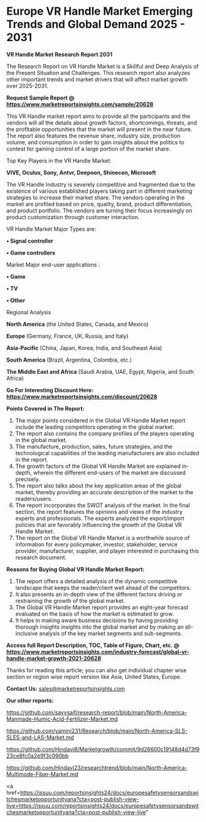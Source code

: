 # Europe VR Handle Market Emerging Trends and Global Demand 2025 - 2031

<strong>VR Handle Market Research Report 2031</strong>

The Research Report on VR Handle Market is a Skillful and Deep Analysis of the Present Situation and Challenges. This research report also analyzes other important trends and market drivers that will affect market growth over 2025-2031.

<strong>Request Sample Report @ <a href=https://www.marketreportsinsights.com/sample/20628>https://www.marketreportsinsights.com/sample/20628</a></strong>

This VR Handle market report aims to provide all the participants and the vendors will all the details about growth factors, shortcomings, threats, and the profitable opportunities that the market will present in the near future. The report also features the revenue share, industry size, production volume, and consumption in order to gain insights about the politics to contest for gaining control of a large portion of the market share.

Top Key Players in the VR Handle Market:

<strong>VIVE, Oculus, Sony, Antvr, Deepoon, Shinecon, Microsoft</strong>

The VR Handle Industry is severely competitive and fragmented due to the existence of various established players taking part in different marketing strategies to increase their market share. The vendors operating in the market are profiled based on price, quality, brand, product differentiation, and product portfolio. The vendors are turning their focus increasingly on product customization through customer interaction.

VR Handle Market Major Types are:

<strong>• Signal controller

• Game controllers</strong>

Market Major end-user applications :

<strong>• Game

• TV

• Other</strong>

Regional Analysis

</u><strong><b>North America</b></strong> (the United States, Canada, and Mexico)

<strong><b>Europe </b></strong>(Germany, France, UK, Russia, and Italy)

<strong><b>Asia-Pacific</b></strong> (China, Japan, Korea, India, and Southeast Asia)

<strong><b>South America</b></strong> (Brazil, Argentina, Colombia, etc.)

<strong><b>The Middle East and Africa</b></strong> (Saudi Arabia, UAE, Egypt, Nigeria, and South Africa)

<strong>Go For Interesting Discount Here: <a href=https://www.marketreportsinsights.com/discount/20628>https://www.marketreportsinsights.com/discount/20628</a></strong>

<strong>Points Covered in The Report:</strong>
<ol>
  <li>The major points considered in the Global VR Handle Market report include the leading competitors operating in the global market.</li>
  <li>The report also contains the company profiles of the players operating in the global market.</li>
  <li>The manufacture, production, sales, future strategies, and the technological capabilities of the leading manufacturers are also included in the report.</li>
  <li>The growth factors of the Global VR Handle Market are explained in-depth, wherein the different end-users of the market are discussed precisely.</li>
  <li>The report also talks about the key application areas of the global market, thereby providing an accurate description of the market to the readers/users.</li>
  <li>The report incorporates the SWOT analysis of the market. In the final section, the report features the opinions and views of the industry experts and professionals. The experts analyzed the export/import policies that are favorably influencing the growth of the Global VR Handle Market.</li>
  <li>The report on the Global VR Handle Market is a worthwhile source of information for every policymaker, investor, stakeholder, service provider, manufacturer, supplier, and player interested in purchasing this research document.</li>
</ol>
<strong>Reasons for Buying Global VR Handle Market Report:</strong>

<ol>
  <li>The report offers a detailed analysis of the dynamic competitive landscape that keeps the reader/client well ahead of the competitors.</li>
  <li>It also presents an in-depth view of the different factors driving or restraining the growth of the global market.</li>
  <li>The Global VR Handle Market report provides an eight-year forecast evaluated on the basis of how the market is estimated to grow.</li>
  <li>It helps in making aware business decisions by having providing thorough insights insights into the global market and by making an all-inclusive analysis of the key market segments and sub-segments.</li>
</ol>
<strong>Access full Report Description, TOC, Table of Figure, Chart, etc. @ <a href=https://www.marketreportsinsights.com/industry-forecast/global-vr-handle-market-growth-2021-20628>https://www.marketreportsinsights.com/industry-forecast/global-vr-handle-market-growth-2021-20628</a></strong>


Thanks for reading this article; you can also get individual chapter wise section or region wise report version like Asia, United States, Europe.

<strong>Contact Us:</strong>
sales@marketreportsinsights.com

<strong>Our other reports:</strong>

<a href=https://github.com/sayysaif/research-report/blob/main/North-America-Manmade-Humic-Acid-Fertilizer-Market.md>https://github.com/sayysaif/research-report/blob/main/North-America-Manmade-Humic-Acid-Fertilizer-Market.md</a>

<a href=https://github.com/yamini231/Research/blob/main/North-America-SLS-SLES-and-LAS-Market.md>https://github.com/yamini231/Research/blob/main/North-America-SLS-SLES-and-LAS-Market.md</a>

<a href=https://github.com/Hindavi8/Marketgrowth/commit/9d26600c19148d4d73f923ce8fc0a2e9f3c090bb>https://github.com/Hindavi8/Marketgrowth/commit/9d26600c19148d4d73f923ce8fc0a2e9f3c090bb</a>

<a href=https://github.com/Hindavi23/researchtrend/blob/main/North-America-Multimode-Fiber-Market.md>https://github.com/Hindavi23/researchtrend/blob/main/North-America-Multimode-Fiber-Market.md</a>

<a href=https://issuu.com/reportsinsights24/docs/europesafetysensorsandswitchesmarketopportunityana?cta=post-publish-view-live>https://issuu.com/reportsinsights24/docs/europesafetysensorsandswitchesmarketopportunityana?cta=post-publish-view-live</a>"
